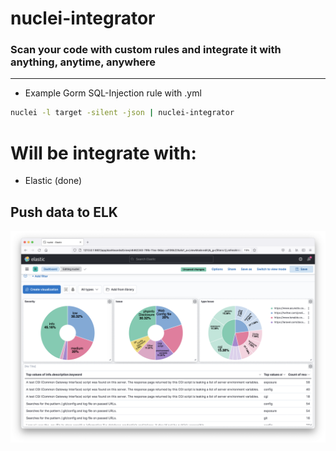 # nuclei-integrator

### Scan your code with custom rules and integrate it with anything, anytime, anywhere


----
- Example Gorm SQL-Injection rule with .yml
```bash
nuclei -l target -silent -json | nuclei-integrator
```

# Will be integrate with:
- Elastic (done)


Push data to ELK
---
![sc](/img/nuclei.png)

